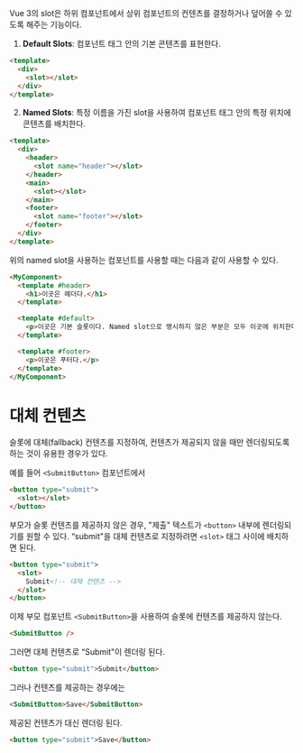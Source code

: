 Vue 3의 slot은 하위 컴포넌트에서 상위 컴포넌트의 컨텐츠를 결정하거나 덮어쓸 수 있도록 해주는 기능이다.

1. **Default Slots**: 컴포넌트 태그 안의 기본 콘텐츠를 표현한다.
```html
<template>
  <div>
    <slot></slot>
  </div>
</template>
```

2. **Named Slots**: 특정 이름을 가진 slot을 사용하여 컴포넌트 태그 안의 특정 위치에 콘텐츠를 배치한다.
```html
<template>
  <div>
    <header>
      <slot name="header"></slot>
    </header>
    <main>
      <slot></slot>
    </main>
    <footer>
      <slot name="footer"></slot>
    </footer>
  </div>
</template>
```

위의 named slot을 사용하는 컴포넌트를 사용할 때는 다음과 같이 사용할 수 있다.
```html
<MyComponent>
  <template #header>
    <h1>이곳은 헤더다.</h1>
  </template>

  <template #default>
    <p>이곳은 기본 슬롯이다. Named slot으로 명시하지 않은 부분은 모두 이곳에 위치한다.</p>
  </template>

  <template #footer>
    <p>이곳은 푸터다.</p>
  </template>
</MyComponent>
```

# **대체 컨텐츠[](https://ko.vuejs.org/guide/components/slots.html#fallback-content)**

슬롯에 대체(fallback) 컨텐츠를 지정하여, 컨텐츠가 제공되지 않을 때만 렌더링되도록 하는 것이 유용한 경우가 있다.

예를 들어 `<SubmitButton>` 컴포넌트에서
```html
<button type="submit">
  <slot></slot>
</button>
```

부모가 슬롯 컨텐츠를 제공하지 않은 경우, "제출" 텍스트가 `<button>` 내부에 렌더링되기를 원할 수 있다. “submit"을 대체 컨텐츠로 지정하려면 `<slot>` 태그 사이에 배치하면 된다.
```html
<button type="submit">
  <slot>
    Submit<!-- 대체 컨텐츠 -->
  </slot>
</button>
```

이제 부모 컴포넌트 `<SubmitButton>`을 사용하여 슬롯에 컨텐츠를 제공하지 않는다.
```html
<SubmitButton />
```

그러면 대체 컨텐츠로 “Submit"이 렌더링 된다.
```html
<button type="submit">Submit</button>
```

그러나 컨텐츠를 제공하는 경우에는
```html
<SubmitButton>Save</SubmitButton>
```

제공된 컨텐츠가 대신 렌더링 된다.
```html
<button type="submit">Save</button>
```